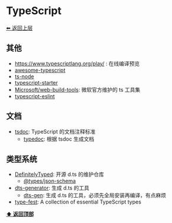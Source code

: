 <a name="top"></a>
# TypeScript

[⬅︎ 返回上层](../#typescript)


## 其他

- https://www.typescriptlang.org/play/  : 在线编译预览
- [awesome-typescript](https://github.com/dzharii/awesome-typescript)
- [ts-node](https://github.com/TypeStrong/ts-node)
- [typescript-starter](https://github.com/bitjson/typescript-starter)
- [Microsoft/web-build-tools](https://github.com/Microsoft/web-build-tools): 微软官方维护的 ts 工具集
- [typescript-eslint](https://github.com/typescript-eslint/typescript-eslint)

## 文档

- [tsdoc](https://github.com/Microsoft/tsdoc): TypeScript 的文档注释标准
  - [typedoc](https://github.com/TypeStrong/typedoc): 根据 tsdoc 生成文档

## 类型系统

- [DefinitelyTyped](https://github.com/DefinitelyTyped/DefinitelyTyped): 开源 d.ts 的维护仓库
  - [@types/json-schema](https://github.com/kriszyp/json-schema)
- [dts-generator](https://github.com/SitePen/dts-generator): 生成 d.ts 的工具
  - [dts-gen](https://github.com/Microsoft/dts-gen): 生成 d.ts 的工具，必须先全局安装再编译，有点麻烦
- [type-fest](https://github.com/sindresorhus/type-fest): A collection of essential TypeScript types


**[⬆ 返回顶部](#top)**
